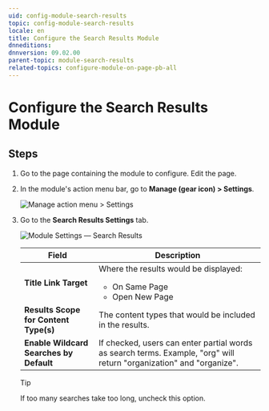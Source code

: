 ```yaml
---
uid: config-module-search-results
topic: config-module-search-results
locale: en
title: Configure the Search Results Module
dnneditions: 
dnnversion: 09.02.00
parent-topic: module-search-results
related-topics: configure-module-on-page-pb-all
---
```


# Configure the Search Results Module

## Steps

1.  Go to the page containing the module to configure. Edit the page.
2.  In the module's action menu bar, go to **Manage (gear icon) \> Settings**.
    
      
    
    ![Manage action menu > Settings](/images/scr-actionmenu-manage-settings.png)
    
      
    
3.  Go to the **Search Results Settings** tab.
    
      
    
    ![Module Settings — Search Results](/images/scr-modulesettings-SearchResults.png)
    
      
    |**Field**|**Description**|
    |--|--|
    |**Title Link Target**|Where the results would be displayed:<ul><li>On Same Page</li><li>Open New Page</li></ul>|
    |**Results Scope for Content Type(s)**|The content types that would be included in the results.|
    |**Enable Wildcard Searches by Default**|If checked, users can enter partial words as search terms. Example, "org" will return "organization" and "organize".|
    
    > [!TIP]
    > If too many searches take too long, uncheck this option.